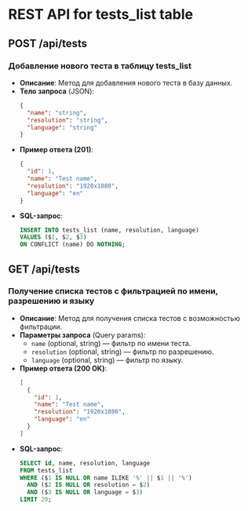 # REST API for tests_list table

## POST /api/tests
### Добавление нового теста в таблицу tests_list
- **Описание**: Метод для добавления нового теста в базу данных.
- **Тело запроса** (JSON):
  ```json
  {
    "name": "string",
    "resolution": "string",
    "language": "string"
  }
  ```
- **Пример ответа (201)**:
  ```json
  {
    "id": 1,
    "name": "Test name",
    "resolution": "1920x1080",
    "language": "en"
  }
  ```
- **SQL-запрос**:
  ```sql
  INSERT INTO tests_list (name, resolution, language)
  VALUES ($1, $2, $3)
  ON CONFLICT (name) DO NOTHING;
  ```

## GET /api/tests
### Получение списка тестов с фильтрацией по имени, разрешению и языку
- **Описание**: Метод для получения списка тестов с возможностью фильтрации.
- **Параметры запроса** (Query params):
  - `name` (optional, string) — фильтр по имени теста.
  - `resolution` (optional, string) — фильтр по разрешению.
  - `language` (optional, string) — фильтр по языку.
- **Пример ответа (200 OK)**:
  ```json
  [
    {
      "id": 1,
      "name": "Test name",
      "resolution": "1920x1080",
      "language": "en"
    }
  ]
  ```
- **SQL-запрос**:
  ```sql
  SELECT id, name, resolution, language
  FROM tests_list
  WHERE ($1 IS NULL OR name ILIKE '%' || $1 || '%')
    AND ($2 IS NULL OR resolution = $2)
    AND ($3 IS NULL OR language = $3)
  LIMIT 20;
  ```

